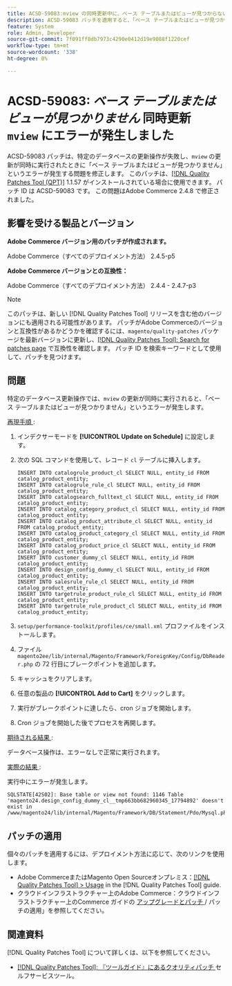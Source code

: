 ```yaml
---
title: ACSD-59083:mview の同時更新中に、ベース テーブルまたはビューが見つからないというエラーが発生しました
description: ACSD-59083 パッチを適用すると、「ベース テーブルまたはビューが見つかりません」というエラーで特定のデータベース更新操作が失敗するAdobe Commerceの問題を修正できます。
feature: System
role: Admin, Developer
source-git-commit: 7f091ff8db7973c4290e0412d19e9088f1220cef
workflow-type: tm+mt
source-wordcount: '338'
ht-degree: 0%

---
```


# ACSD-59083: *ベース テーブルまたはビューが見つかりません* 同時更新 `mview` にエラーが発生しました

ACSD-59083 パッチは、特定のデータベースの更新操作が失敗し、`mview` の更新が同時に実行されたときに「ベース テーブルまたはビューが見つかりません」というエラーが発生する問題を修正します。 このパッチは、[[!DNL Quality Patches Tool (QPT)]](/help/tools/quality-patches-tool/quality-patches-tool-to-self-serve-quality-patches.md) 1.1.57 がインストールされている場合に使用できます。 パッチ ID は ACSD-59083 です。 この問題はAdobe Commerce 2.4.8 で修正されました。

## 影響を受ける製品とバージョン

**Adobe Commerce バージョン用のパッチが作成されます。**

Adobe Commerce（すべてのデプロイメント方法） 2.4.5-p5

**Adobe Commerce バージョンとの互換性：**

Adobe Commerce（すべてのデプロイメント方法） 2.4.4 - 2.4.7-p3

>[!NOTE]
>
>このパッチは、新しい [!DNL Quality Patches Tool] リリースを含む他のバージョンにも適用される可能性があります。 パッチがAdobe Commerceのバージョンと互換性があるかどうかを確認するには、`magento/quality-patches` パッケージを最新バージョンに更新し、[[!DNL Quality Patches Tool]: Search for patches page](https://experienceleague.adobe.com/tools/commerce-quality-patches/index.html?lang=ja) で互換性を確認します。 パッチ ID を検索キーワードとして使用して、パッチを見つけます。

## 問題

特定のデータベース更新操作では、`mview` の更新が同時に実行されると、「ベース テーブルまたはビューが見つかりません」というエラーが発生します。

<u> 再現手順 </u>:

1. インデクサーモードを **[!UICONTROL Update on Schedule]** に設定します。
1. 次の SQL コマンドを使用して、レコード `cl` テーブルに挿入します。

   ```
   INSERT INTO catalogrule_product_cl SELECT NULL, entity_id FROM catalog_product_entity;
   INSERT INTO catalogrule_rule_cl SELECT NULL, entity_id FROM catalog_product_entity;
   INSERT INTO catalogsearch_fulltext_cl SELECT NULL, entity_id FROM catalog_product_entity;
   INSERT INTO catalog_category_product_cl SELECT NULL, entity_id FROM catalog_product_entity;
   INSERT INTO catalog_product_attribute_cl SELECT NULL, entity_id FROM catalog_product_entity;
   INSERT INTO catalog_product_category_cl SELECT NULL, entity_id FROM catalog_product_entity;
   INSERT INTO catalog_product_price_cl SELECT NULL, entity_id FROM catalog_product_entity;
   INSERT INTO customer_dummy_cl SELECT NULL, entity_id FROM catalog_product_entity;
   INSERT INTO design_config_dummy_cl SELECT NULL, entity_id FROM catalog_product_entity;
   INSERT INTO salesrule_rule_cl SELECT NULL, entity_id FROM catalog_product_entity;
   INSERT INTO targetrule_product_rule_cl SELECT NULL, entity_id FROM catalog_product_entity;
   INSERT INTO targetrule_rule_product_cl SELECT NULL, entity_id FROM catalog_product_entity;
   ```

1. `setup/performance-toolkit/profiles/ce/small.xml` プロファイルをインストールします。
1. ファイル `magento2ee/lib/internal/Magento/Framework/ForeignKey/Config/DbReader.php` の 72 行目にブレークポイントを追加します。
1. キャッシュをクリアします。
1. 任意の製品の **[!UICONTROL Add to Cart]** をクリックします。
1. 実行がブレークポイントに達したら、cron ジョブを開始します。
1. Cron ジョブを開始した後でプロセスを再開します。

<u> 期待される結果 </u>:

データベース操作は、エラーなしで正常に実行されます。

<u> 実際の結果 </u>:

実行中にエラーが発生します。

```
SQLSTATE[42S02]: Base table or view not found: 1146 Table 'magento24.design_config_dummy_cl__tmp663bb682960345_17794892' doesn't exist in /www/magento24/lib/internal/Magento/Framework/DB/Statement/Pdo/Mysql.php:90
```

## パッチの適用

個々のパッチを適用するには、デプロイメント方法に応じて、次のリンクを使用します。

* Adobe CommerceまたはMagento Open Sourceオンプレミス：[[!DNL Quality Patches Tool] > Usage](/help/tools/quality-patches-tool/usage.md) in the [!DNL Quality Patches Tool] guide.
* クラウドインフラストラクチャー上のAdobe Commerce：クラウドインフラストラクチャー上のCommerce ガイドの [ アップグレードとパッチ ](https://experienceleague.adobe.com/docs/commerce-cloud-service/user-guide/develop/upgrade/apply-patches.html?lang=ja)/ パッチの適用」を参照してください。


## 関連資料

[!DNL Quality Patches Tool] について詳しくは、以下を参照してください。

* [[!DNL Quality Patches Tool]: 『ツールガイド』にあるクオリティパッチ ](/help/tools/quality-patches-tool/quality-patches-tool-to-self-serve-quality-patches.md) セルフサービスツール。
